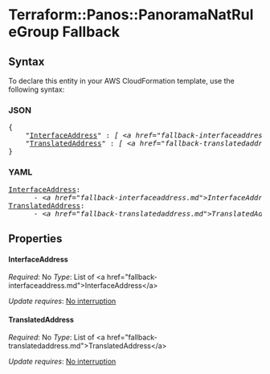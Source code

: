 # Terraform::Panos::PanoramaNatRuleGroup Fallback

## Syntax

To declare this entity in your AWS CloudFormation template, use the following syntax:

### JSON

<pre>
{
    "<a href="#interfaceaddress" title="InterfaceAddress">InterfaceAddress</a>" : <i>[ &lt;a href=&#34;fallback-interfaceaddress.md&#34;&gt;InterfaceAddress&lt;/a&gt;, ... ]</i>,
    "<a href="#translatedaddress" title="TranslatedAddress">TranslatedAddress</a>" : <i>[ &lt;a href=&#34;fallback-translatedaddress.md&#34;&gt;TranslatedAddress&lt;/a&gt;, ... ]</i>
}
</pre>

### YAML

<pre>
<a href="#interfaceaddress" title="InterfaceAddress">InterfaceAddress</a>: <i>
      - &lt;a href=&#34;fallback-interfaceaddress.md&#34;&gt;InterfaceAddress&lt;/a&gt;</i>
<a href="#translatedaddress" title="TranslatedAddress">TranslatedAddress</a>: <i>
      - &lt;a href=&#34;fallback-translatedaddress.md&#34;&gt;TranslatedAddress&lt;/a&gt;</i>
</pre>

## Properties

#### InterfaceAddress

_Required_: No
_Type_: List of &lt;a href=&#34;fallback-interfaceaddress.md&#34;&gt;InterfaceAddress&lt;/a&gt;

_Update requires_: [No interruption](https://docs.aws.amazon.com/AWSCloudFormation/latest/UserGuide/using-cfn-updating-stacks-update-behaviors.html#update-no-interrupt)

#### TranslatedAddress

_Required_: No
_Type_: List of &lt;a href=&#34;fallback-translatedaddress.md&#34;&gt;TranslatedAddress&lt;/a&gt;

_Update requires_: [No interruption](https://docs.aws.amazon.com/AWSCloudFormation/latest/UserGuide/using-cfn-updating-stacks-update-behaviors.html#update-no-interrupt)

